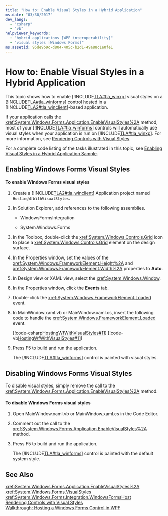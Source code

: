 ```yaml
---
title: "How to: Enable Visual Styles in a Hybrid Application"
ms.date: "03/30/2017"
dev_langs: 
  - "csharp"
  - "vb"
helpviewer_keywords: 
  - "hybrid applications [WPF interoperability]"
  - "visual styles [Windows Forms]"
ms.assetid: 95de9b9c-d804-405c-b2d1-49a88c1e0fe1
---
```

# How to: Enable Visual Styles in a Hybrid Application
This topic shows how to enable [!INCLUDE[TLA#tla_winxp](../../../../includes/tlasharptla-winxp-md.md)] visual styles on a [!INCLUDE[TLA#tla_winforms](../../../../includes/tlasharptla-winforms-md.md)] control hosted in a [!INCLUDE[TLA2#tla_winclient](../../../../includes/tla2sharptla-winclient-md.md)]-based application.  
  
 If your application calls the <xref:System.Windows.Forms.Application.EnableVisualStyles%2A> method, most of your [!INCLUDE[TLA#tla_winforms](../../../../includes/tlasharptla-winforms-md.md)] controls will automatically use visual styles when your application is run on [!INCLUDE[TLA#tla_winxp](../../../../includes/tlasharptla-winxp-md.md)]. For more information, see [Rendering Controls with Visual Styles](../../../../docs/framework/winforms/controls/rendering-controls-with-visual-styles.md).  
  
 For a complete code listing of the tasks illustrated in this topic, see [Enabling Visual Styles in a Hybrid Application Sample](https://go.microsoft.com/fwlink/?LinkID=159986).  
  
## Enabling Windows Forms Visual Styles  
  
#### To enable Windows Forms visual styles  
  
1.  Create a [!INCLUDE[TLA2#tla_winclient](../../../../includes/tla2sharptla-winclient-md.md)] Application project named `HostingWfWithVisualStyles`.  
  
2.  In Solution Explorer, add references to the following assemblies.  
  
    -   WindowsFormsIntegration  
  
    -   System.Windows.Forms  
  
3.  In the Toolbox, double-click the <xref:System.Windows.Controls.Grid> icon to place a <xref:System.Windows.Controls.Grid> element on the design surface.  
  
4.  In the Properties window, set the values of the <xref:System.Windows.FrameworkElement.Height%2A> and <xref:System.Windows.FrameworkElement.Width%2A> properties to **Auto**.  
  
5.  In Design view or XAML view, select the <xref:System.Windows.Window>.  
  
6.  In the Properties window, click the **Events** tab.  
  
7.  Double-click the <xref:System.Windows.FrameworkElement.Loaded> event.
  
8.  In MainWindow.xaml.vb or MainWindow.xaml.cs, insert the following code to handle the <xref:System.Windows.FrameworkElement.Loaded> event.  
  
     [!code-csharp[HostingWfWithVisualStyles#11](../../../../samples/snippets/csharp/VS_Snippets_Wpf/HostingWfWithVisualStyles/CSharp/HostingWfWithVisualStyles/Window1.xaml.cs#11)]
     [!code-vb[HostingWfWithVisualStyles#11](../../../../samples/snippets/visualbasic/VS_Snippets_Wpf/HostingWfWithVisualStyles/VisualBasic/HostingWfWithVisualStyles/Window1.xaml.vb#11)]  
  
9. Press F5 to build and run the application.  
  
     The [!INCLUDE[TLA#tla_winforms](../../../../includes/tlasharptla-winforms-md.md)] control is painted with visual styles.  
  
## Disabling Windows Forms Visual Styles  
 To disable visual styles, simply remove the call to the <xref:System.Windows.Forms.Application.EnableVisualStyles%2A> method.  
  
#### To disable Windows Forms visual styles  
  
1.  Open MainWindow.xaml.vb or MainWindow.xaml.cs in the Code Editor.  
  
2.  Comment out the call to the <xref:System.Windows.Forms.Application.EnableVisualStyles%2A> method.  
  
3.  Press F5 to build and run the application.  
  
     The [!INCLUDE[TLA#tla_winforms](../../../../includes/tlasharptla-winforms-md.md)] control is painted with the default system style.  
  
## See Also  
 <xref:System.Windows.Forms.Application.EnableVisualStyles%2A>  
 <xref:System.Windows.Forms.VisualStyles>  
 <xref:System.Windows.Forms.Integration.WindowsFormsHost>  
 [Rendering Controls with Visual Styles](../../../../docs/framework/winforms/controls/rendering-controls-with-visual-styles.md)  
 [Walkthrough: Hosting a Windows Forms Control in WPF](../../../../docs/framework/wpf/advanced/walkthrough-hosting-a-windows-forms-control-in-wpf.md)
